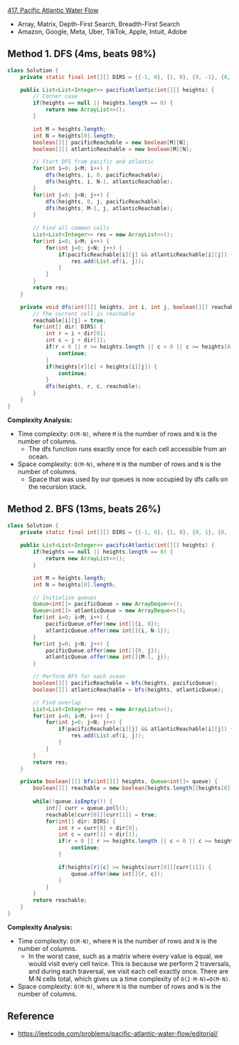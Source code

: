 [417. Pacific Atlantic Water Flow](https://leetcode.com/problems/pacific-atlantic-water-flow/)

* Array, Matrix, Depth-First Search, Breadth-First Search
* Amazon, Google, Meta, Uber, TikTok, Apple, Intuit, Adobe


## Method 1. DFS (4ms, beats 98%)
```java
class Solution {
    private static final int[][] DIRS = {{-1, 0}, {1, 0}, {0, -1}, {0, 1}};

    public List<List<Integer>> pacificAtlantic(int[][] heights) {
        // Corner case
        if(heights == null || heights.length == 0) {
            return new ArrayList<>();
        }

        int M = heights.length;
        int N = heights[0].length;
        boolean[][] pacificReachable = new boolean[M][N];
        boolean[][] atlanticReachable = new boolean[M][N];

        // Start DFS from pacific and atlantic
        for(int i=0; i<M; i++) {
            dfs(heights, i, 0, pacificReachable);
            dfs(heights, i, N-1, atlanticReachable);
        }
        for(int j=0; j<N; j++) {
            dfs(heights, 0, j, pacificReachable);
            dfs(heights, M-1, j, atlanticReachable);
        }
        
        // Find all common cells
        List<List<Integer>> res = new ArrayList<>();
        for(int i=0; i<M; i++) {
            for(int j=0; j<N; j++) {
                if(pacificReachable[i][j] && atlanticReachable[i][j]) {
                    res.add(List.of(i, j));
                }
            }
        }
        return res;
    }

    private void dfs(int[][] heights, int i, int j, boolean[][] reachable) {
        // The current cell is reachable
        reachable[i][j] = true;
        for(int[] dir: DIRS) {
            int r = i + dir[0];
            int c = j + dir[1];
            if(r < 0 || r >= heights.length || c < 0 || c >= heights[0].length || reachable[r][c]) {
                continue;
            }
            if(heights[r][c] < heights[i][j]) {
                continue;
            }
            dfs(heights, r, c, reachable);
        }
    }
}
```
**Complexity Analysis:**
* Time complexity: `O(M⋅N)`, where `M` is the number of rows and `N` is the number of columns.
    * The dfs function runs exactly once for each cell accessible from an ocean.
* Space complexity: `O(M⋅N)`, where `M` is the number of rows and `N` is the number of columns.
    * Space that was used by our queues is now occupied by dfs calls on the recursion stack.


## Method 2. BFS (13ms, beats 26%)
```java
class Solution {
    private static final int[][] DIRS = {{-1, 0}, {1, 0}, {0, 1}, {0, -1}};
    
    public List<List<Integer>> pacificAtlantic(int[][] heights) {
        if(heights == null || heights.length == 0) {
            return new ArrayList<>();
        }

        int M = heights.length;
        int N = heights[0].length;

        // Initialize queues
        Queue<int[]> pacificQueue = new ArrayDeque<>();
        Queue<int[]> atlanticQueue = new ArrayDeque<>();
        for(int i=0; i<M; i++) {
            pacificQueue.offer(new int[]{i, 0});
            atlanticQueue.offer(new int[]{i, N-1});
        }
        for(int j=0; j<N; j++) {
            pacificQueue.offer(new int[]{0, j});
            atlanticQueue.offer(new int[]{M-1, j});
        }

        // Perform BFS for each ocean
        boolean[][] pacificReachable = bfs(heights, pacificQueue);
        boolean[][] atlanticReachable = bfs(heights, atlanticQueue);

        // Find overlap
        List<List<Integer>> res = new ArrayList<>();
        for(int i=0; i<M; i++) {
            for(int j=0; j<N; j++) {
                if(pacificReachable[i][j] && atlanticReachable[i][j]) {
                    res.add(List.of(i, j));
                }
            }
        }
        return res;
    }

    private boolean[][] bfs(int[][] heights, Queue<int[]> queue) {
        boolean[][] reachable = new boolean[heights.length][heights[0].length];
        
        while(!queue.isEmpty()) {
            int[] curr = queue.poll();
            reachable[curr[0]][curr[1]] = true;
            for(int[] dir: DIRS) {
                int r = curr[0] + dir[0];
                int c = curr[1] + dir[1];
                if(r < 0 || r >= heights.length || c < 0 || c >= heights[0].length || reachable[r][c]) {
                    continue;
                }

                if(heights[r][c] >= heights[curr[0]][curr[1]]) {
                    queue.offer(new int[]{r, c});
                }
            }
        }
        return reachable;
    }
}
```
**Complexity Analysis:**
* Time complexity: `O(M⋅N)`, where `M` is the number of rows and `N` is the number of columns.
    * In the worst case, such as a matrix where every value is equal, we would visit every cell twice. This is because we perform 2 traversals, and during each traversal, we visit each cell exactly once. There are M⋅N cells total, which gives us a time complexity of `O(2⋅M⋅N)=O(M⋅N)`.
* Space complexity: `O(M⋅N)`, where `M` is the number of rows and `N` is the number of columns.


## Reference
* https://leetcode.com/problems/pacific-atlantic-water-flow/editorial/